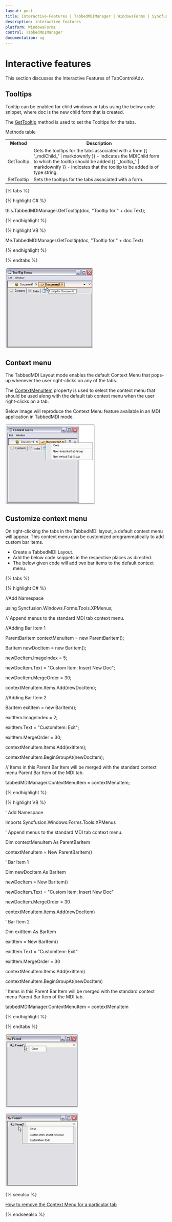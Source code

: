 ```yaml
---
layout: post
title: Interactive-Features | TabbedMDIManager | WindowsForms | Syncfusion
description: interactive features
platform: WindowsForms
control: TabbedMDIManager 
documentation: ug
---
```


# Interactive features

This section discusses the Interactive Features of TabControlAdv.

## Tooltips

Tooltip can be enabled for child windows or tabs using the below code snippet, where doc is the new child form that is created.

The [GetTooltip](https://help.syncfusion.com/cr/windowsforms/Syncfusion.Windows.Forms.Tools.TabbedMDIManager.html#Syncfusion_Windows_Forms_Tools_TabbedMDIManager_GetTooltip_System_Windows_Forms_Form_) method is used to set the Tooltips for the tabs.

Methods table

<table>
<tr>
<th>
Method</th><th>
Description</th></tr>
<tr>
<td>
GetTooltip</td><td>
Gets the tooltips for the tabs associated with a form.{{ '_mdiChild_' | markdownify }} - indicates the MDIChild form to which the tooltip should be added.{{ '_tooltip_' | markdownify }} - indicates that the tooltip to be added is of type string.</td></tr>
<tr>
<td>
SetTooltip</td><td>
Sets the tooltips for the tabs associated with a form.</td></tr>
</table>

{% tabs %}

{% highlight C# %}



this.TabbedMDIManager.GetTooltip(doc, "Tooltip for " + doc.Text);

{% endhighlight %}

{% highlight VB %}



Me.TabbedMDIManager.GetTooltip(doc, "Tooltip for " + doc.Text)

{% endhighlight %}

{% endtabs %}

![Tab item tooltip](Interactive-Features_images/Interactive-Features_img1.jpeg)


## Context menu

The TabbedMDI Layout mode enables the default Context Menu that pops-up whenever the user right-clicks on any of the tabs.

The [ContextMenuItem](https://help.syncfusion.com/cr/windowsforms/Syncfusion.Windows.Forms.Tools.TabbedMDIManager.html#Syncfusion_Windows_Forms_Tools_TabbedMDIManager_ContextMenuItem) property is used to select the context menu that should be used along with the default tab context menu when the user right-clicks on a tab.

Below image will reproduce the Context Menu feature available in an MDI application in TabbedMDI mode.

![Tab item context menu](Interactive-Features_images/Interactive-Features_img2.jpeg)



## Customize context menu

On right-clicking the tabs in the TabbedMDI layout, a default context menu will appear. This context menu can be customized programmatically to add custom bar items.

* Create a TabbedMDI Layout.
* Add the below code snippets in the respective places as directed.
* The below given code will add two bar items to the default context menu.

{% tabs %}

{% highlight C# %}

//Add Namespace

using Syncfusion.Windows.Forms.Tools.XPMenus;



// Append menus to the standard MDI tab context menu.

//Adding Bar Item 1

ParentBarItem contextMenuItem = new ParentBarItem();

BarItem newDocItem = new BarItem();

newDocItem.ImageIndex = 5;

newDocItem.Text = "Custom Item: Insert New Doc";

newDocItem.MergeOrder = 30;

contextMenuItem.Items.Add(newDocItem);



//Adding Bar Item 2 

BarItem exitItem = new BarItem();

exitItem.ImageIndex = 2;

exitItem.Text = "CustomItem: Exit";

exitItem.MergeOrder = 30;

contextMenuItem.Items.Add(exitItem);

contextMenuItem.BeginGroupAt(newDocItem);

// Items in this Parent Bar Item will be merged with the standard context menu Parent Bar Item of the MDI tab.

tabbedMDIManager.ContextMenuItem = contextMenuItem;

{% endhighlight %}

{% highlight VB %}



' Add Namespace

Imports Syncfusion.Windows.Forms.Tools.XPMenus



' Append menus to the standard MDI tab context menu.

Dim contextMenuItem As ParentBarItem

contextMenuItem = New ParentBarItem()



' Bar Item 1

Dim newDocItem As BarItem

newDocItem = New BarItem()

newDocItem.Text = "Custom Item: Insert New Doc"

newDocItem.MergeOrder = 30

contextMenuItem.Items.Add(newDocItem)



' Bar Item 2

Dim exitItem As BarItem

exitItem = New BarItem()

exitItem.Text = "CustomItem: Exit"

exitItem.MergeOrder = 30

contextMenuItem.Items.Add(exitItem)

contextMenuItem.BeginGroupAt(newDocItem)

' Items in this Parent Bar Item will be merged with the standard context menu Parent Bar Item of the MDI tab.

tabbedMDIManager.ContextMenuItem = contextMenuItem

{% endhighlight %}

{% endtabs %}

![Close tab item using context menu item](Interactive-Features_images/Interactive-Features_img3.jpeg)



![Renaming context menu item](Interactive-Features_images/Interactive-Features_img4.jpeg)


{% seealso %}

[How to remove the Context Menu for a particular tab](/windowsforms/tabbedmdi/faq/how-to-remove-the-context-menu-for-a-particular-tab)

{% endseealso %}




